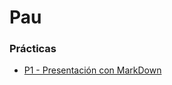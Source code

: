 # Pau

### Prácticas
- [P1 - Presentación con MarkDown](https://github.com/pcrco/p1-presentacion/blob/main/Pr%C3%A1ctica1_Presentaci%C3%B3n.md)
